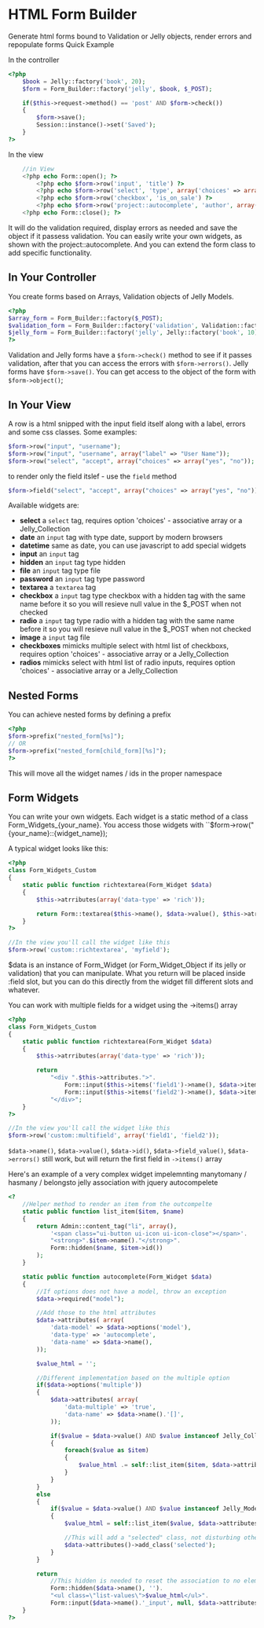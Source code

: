 HTML Form Builder
=================

Generate html forms bound to Validation or Jelly objects, render errors and repopulate forms
Quick Example

In the controller
``` php
<?php
	$book = Jelly::factory('book', 20);
	$form = Form_Builder::factory('jelly', $book, $_POST);

	if($this->request->method() == 'post' AND $form->check())
	{
		$form->save();
		Session::instance()->set('Saved');
	}
?>
```
In the view

``` php
	//in View
	<?php echo Form::open(); ?>
		<?php echo $form->row('input', 'title') ?>
		<?php echo $form->row('select', 'type', array('choices' => array('fantasy', 'sci-fi', 'detective', 'pulp fiction'))) ?>
		<?php echo $form->row('checkbox', 'is_on_sale') ?>
		<?php echo $form->row('project::autocomplete', 'author', array('model' => 'author')) ?>
	<?php echo Form::close(); ?>
```

It will do the validation required, display errors as needed and save the object if it passess validation.
You can easily write your own widgets, as shown with the project::autocomplete. And you can extend the form class to add specific functionality.

In Your Controller
------------------

You create forms based on Arrays, Validation objects of Jelly Models.

``` php
<?php
$array_form = Form_Builder::factory($_POST);
$validation_form = Form_Builder::factory('validation', Validation::factory($_POST)->rules( /* ... */ ));
$jelly_form = Form_Builder::factory('jelly', Jelly::factory('book', 10));
?>
```

Validation and Jelly forms have a ``$form->check()`` method to see if it passes validation, after that you can access the errors with ``$form->errors()``. Jelly forms have ``$form->save()``. You can get access to the object of the form with ``$form->object()``;

In Your View
------------

A row is a html snipped with the input field itself along with a label, errors and some css classes.
Some examples:

``` php
$form->row("input", "username");
$form->row("input", "username", array("label" => "User Name"));
$form->row("select", "accept", array("choices" => array("yes", "no"));
```

to render only the field itslef - use the ``field`` method

``` php
$form->field("select", "accept", array("choices" => array("yes", "no"));
```

Available widgets are:

* __select__ a ``select`` tag, requires option 'choices' - associative array or a Jelly_Collection
* __date__ an ``input`` tag with type date, support by modern browsers
* __datetime__ same as date, you can use javascript to add special widgets
* __input__ an ``input`` tag
* __hidden__ an `input` tag type hidden
* __file__ an `input` tag type file
* __password__ an `input` tag type password
* __textarea__ a ``textarea`` tag
* __checkbox__ a ``input`` tag type checkbox with a hidden tag with the same name before it so you will resieve null value in the $_POST when not checked
* __radio__ a ``input`` tag type radio with a hidden tag with the same name before it so you will resieve null value in the $_POST when not checked
* __image__ a ``input`` tag file
* __checkboxes__ mimicks multiple select with html list of checkboxs, requires option 'choices' - associative array or a Jelly_Collection
* __radios__ mimicks select with html list of radio inputs, requires option 'choices' - associative array or a Jelly_Collection

Nested Forms
------------

You can achieve nested forms by defining a prefix

``` php
<?php
$form->prefix("nested_form[%s]");
// OR
$form->prefix("nested_form[child_form][%s]");
?>
```

This will move all the widget names / ids in the proper namespace

Form Widgets
------------
You can write your own widgets. Each widget is a static method of a class Form_Widgets_{your_name}. You access those widgets with ``$form->row("{your_name}::{widget_name});

A typical widget looks like this:

``` php
<?php
class Form_Widgets_Custom
{
	static public function richtextarea(Form_Widget $data)
	{
		$this->atrributes(array('data-type' => 'rich'));

		return Form::textarea($this->name(), $data->value(), $this->atrributes()->as_array());
	} 
?>
```

``` php
//In the view you'll call the widget like this
$form->row('custom::richtextarea', 'myfield');
```
$data is an instance of Form_Widget (or Form_Widget_Object if its jelly or validation) that you can manipulate. What you return will be placed inside :field slot, but you can do this directly from the widget fill different slots and whatever.

You can work with multiple fields for a widget using the ->items() array

``` php
<?php
class Form_Widgets_Custom
{
	static public function richtextarea(Form_Widget $data)
	{
		$this->atrributes(array('data-type' => 'rich'));

		return 
			"<div ".$this->attributes.">".
				Form::input($this->items('field1')->name(), $data->items('field2')->value()).
				Form::input($this->items('field2')->name(), $data->items('field2')->value()).
			"</div>";
	} 
?>
```

``` php
//In the view you'll call the widget like this
$form->row('custom::multifield', array('field1', 'field2'));
```

``$data->name()``, ``$data->value()``, ``$data->id()``, ``$data->field_value()``, ``$data->errors()`` still work, but will return the first field in ``->items()`` array


Here's an example of a very complex widget impelemnting manytomany / hasmany / belongsto jelly association with jquery autocompelete

```php
<?
	//Helper method to render an item from the outcompelte
	static public function list_item($item, $name)
	{
		return Admin::content_tag("li", array(), 
			'<span class="ui-button ui-icon ui-icon-close"></span>'.
			"<strong>".$item->name()."</strong>".
			Form::hidden($name, $item->id())
		);
	}

	static public function autocomplete(Form_Widget $data)
	{
		//If options does not have a model, throw an exception
		$data->required("model");

		//Add those to the html attributes 
		$data->attributes( array(
			'data-model' => $data->options('model'),
			'data-type' => 'autocomplete',
			'data-name' => $data->name(),
		));

		$value_html = '';

		//Different implementation based on the multiple option
		if($data->options('multiple'))
		{
			$data->attributes( array(
				'data-multiple' => 'true',
				'data-name' => $data->name().'[]',
			));

			if($value = $data->value() AND $value instanceof Jelly_Collection)
			{
				foreach($value as $item)
				{
					$value_html .= self::list_item($item, $data->attributes('data-name'));
				}
			}					
		}
		else
		{
			if($value = $data->value() AND $value instanceof Jelly_Model AND $value->loaded())
			{
				$value_html = self::list_item($value, $data->attributes('data-name'));

				//This will add a "selected" class, not disturbing other classes that you might pass from the view
				$data->attributes()->add_class('selected');
			}
		}

		return 
			//This hidden is needed to reset the association to no elements when there are no items 
			Form::hidden($data->name(), '').
			"<ul class=\"list-values\">$value_html</ul>".
			Form::input($data->name().'_input', null, $data->attributes()->as_array());
	}
?>
```





